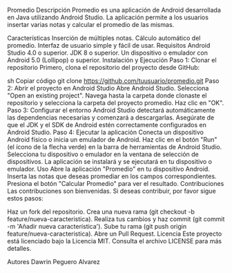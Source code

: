 Promedio
Descripción
Promedio es una aplicación de Android desarrollada en Java utilizando Android Studio. La aplicación permite a los usuarios insertar varias notas y calcular el promedio de las mismas.

Características
Inserción de múltiples notas.
Cálculo automático del promedio.
Interfaz de usuario simple y fácil de usar.
Requisitos
Android Studio 4.0 o superior.
JDK 8 o superior.
Un dispositivo o emulador con Android 5.0 (Lollipop) o superior.
Instalación y Ejecución
Paso 1: Clonar el repositorio
Primero, clona el repositorio del proyecto desde GitHub:

sh
Copiar código
git clone https://github.com/tuusuario/promedio.git
Paso 2: Abrir el proyecto en Android Studio
Abre Android Studio.
Selecciona "Open an existing project".
Navega hasta la carpeta donde clonaste el repositorio y selecciona la carpeta del proyecto promedio.
Haz clic en "OK".
Paso 3: Configurar el entorno
Android Studio detectará automáticamente las dependencias necesarias y comenzará a descargarlas.
Asegúrate de que el JDK y el SDK de Android estén correctamente configurados en Android Studio.
Paso 4: Ejecutar la aplicación
Conecta un dispositivo Android físico o inicia un emulador de Android.
Haz clic en el botón "Run" (el ícono de la flecha verde) en la barra de herramientas de Android Studio.
Selecciona tu dispositivo o emulador en la ventana de selección de dispositivos.
La aplicación se instalará y se ejecutará en tu dispositivo o emulador.
Uso
Abre la aplicación "Promedio" en tu dispositivo Android.
Inserta las notas que deseas promediar en los campos correspondientes.
Presiona el botón "Calcular Promedio" para ver el resultado.
Contribuciones
Las contribuciones son bienvenidas. Si deseas contribuir, por favor sigue estos pasos:

Haz un fork del repositorio.
Crea una nueva rama (git checkout -b feature/nueva-caracteristica).
Realiza tus cambios y haz commit (git commit -m 'Añadir nueva característica').
Sube tu rama (git push origin feature/nueva-caracteristica).
Abre un Pull Request.
Licencia
Este proyecto está licenciado bajo la Licencia MIT. Consulta el archivo LICENSE para más detalles.

Autores
Dawrin Peguero Alvarez
